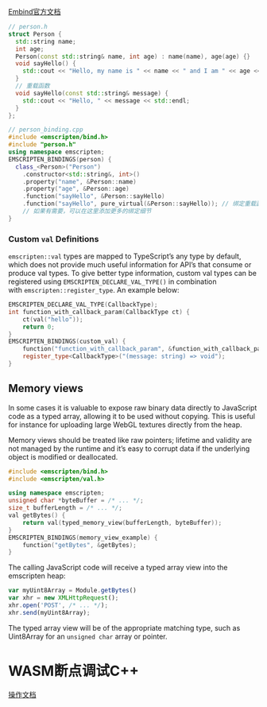 [Embind官方文档](https://emscripten.org/docs/porting/connecting_cpp_and_javascript/embind.html#embind)

```c++
// person.h 
struct Person { 
  std::string name;
  int age;
  Person(const std::string& name, int age) : name(name), age(age) {}
  void sayHello() {
    std::cout << "Hello, my name is " << name << " and I am " << age << " years old." << std::endl;
  } 
  // 重载函数
  void sayHello(const std::string& message) {
    std::cout << "Hello, " << message << std::endl;
  }
};
```

```c++
// person_binding.cpp
#include <emscripten/bind.h>
#include "person.h"
using namespace emscripten;
EMSCRIPTEN_BINDINGS(person) {
  class_<Person>("Person")
    .constructor<std::string&, int>()
    .property("name", &Person::name)
    .property("age", &Person::age)
    .function("sayHello", &Person::sayHello)
    .function("sayHello", pure_virtual(&Person::sayHello)); // 绑定重载函数
    // 如果有需要，可以在这里添加更多的绑定细节
}
```

### Custom `val` Definitions

`emscripten::val` types are mapped to TypeScript’s any type by default, which does not provide much useful information for API’s that consume or produce val types. To give better type information, custom val types can be registered using `EMSCRIPTEN_DECLARE_VAL_TYPE()` in combination with `emscripten::register_type`. An example below:

```c++
EMSCRIPTEN_DECLARE_VAL_TYPE(CallbackType);
int function_with_callback_param(CallbackType ct) {
    ct(val("hello"));
    return 0;
}
EMSCRIPTEN_BINDINGS(custom_val) {
    function("function_with_callback_param", &function_with_callback_param);
    register_type<CallbackType>("(message: string) => void");
}
```

## Memory views

In some cases it is valuable to expose raw binary data directly to JavaScript code as a typed array, allowing it to be used without copying. This is useful for instance for uploading large WebGL textures directly from the heap.

Memory views should be treated like raw pointers; lifetime and validity are not managed by the runtime and it’s easy to corrupt data if the underlying object is modified or deallocated.

```c++
#include <emscripten/bind.h>
#include <emscripten/val.h>

using namespace emscripten;
unsigned char *byteBuffer = /* ... */;
size_t bufferLength = /* ... */;
val getBytes() {
    return val(typed_memory_view(bufferLength, byteBuffer));
}
EMSCRIPTEN_BINDINGS(memory_view_example) {
    function("getBytes", &getBytes);
}
```

The calling JavaScript code will receive a typed array view into the emscripten heap:

```js
var myUint8Array = Module.getBytes()
var xhr = new XMLHttpRequest();
xhr.open('POST', /* ... */);
xhr.send(myUint8Array);
```

The typed array view will be of the appropriate matching type, such as Uint8Array for an `unsigned char` array or pointer.



# WASM断点调试C++

[操作文档](https://cloud.tencent.com/developer/article/1811522)

